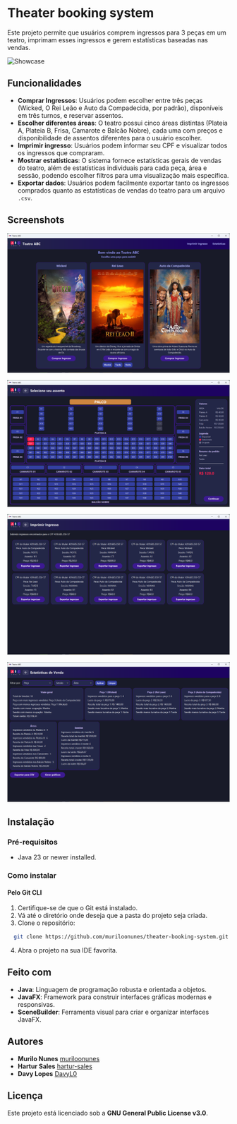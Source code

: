 # Theater booking system

Este projeto permite que usuários comprem ingressos para 3 peças em um teatro, imprimam esses ingressos e gerem estatísticas baseadas nas vendas.

![Showcase](screenshots/showcase.gif)

## Funcionalidades

- **Comprar Ingressos**: Usuários podem escolher entre três peças (Wicked, O Rei Leão e Auto da Compadecida, por padrão), disponíveis em três turnos, e reservar assentos.
- **Escolher diferentes áreas**: O teatro possui cinco áreas distintas (Plateia A, Plateia B, Frisa, Camarote e Balcâo Nobre), cada uma com preços e disponibilidade de assentos diferentes para o usuário escolher.
- **Imprimir ingresso**: Usuários podem informar seu CPF e visualizar todos os ingressos que compraram.
- **Mostrar estatísticas**: O sistema fornece estatísticas gerais de vendas do teatro, além de estatísticas individuais para cada peça, área e sessão, podendo escolher filtros para uma visualização mais específica.
- **Exportar dados**: Usuários podem facilmente exportar tanto os ingressos comprados quanto as estatísticas de vendas do teatro para um arquivo `.csv`.

## Screenshots

![Tela inicial](screenshots/tela_inicial.png)

![Escolher assentos](screenshots/tela_comprar.png)

![Imprimir ingressos](screenshots/imprimir_ingresso.png)

![Estatísticas de Venda](screenshots/estatisticas.png)

## Instalação

### Pré-requisitos

- Java 23 or newer installed.

### Como instalar
#### Pelo Git CLI
1. Certifique-se de que o Git está instalado.
2. Vá até o diretório onde deseja que a pasta do projeto seja criada.
3. Clone o repositório:
```bash
  git clone https://github.com/muriloonunes/theater-booking-system.git
```
4. Abra o projeto na sua IDE favorita.

## Feito com

- **Java**: Linguagem de programação robusta e orientada a objetos.
- **JavaFX**: Framework para construir interfaces gráficas modernas e responsivas.
- **SceneBuilder**: Ferramenta visual para criar e organizar interfaces JavaFX.

## Autores

- **Murilo Nunes** [muriloonunes](https://github.com/muriloonunes/)
- **Hartur Sales** [hartur-sales](https://github.com/hartur-sales)
- **Davy Lopes** [DavyL0](https://github.com/DavyL0)

## Licença

Este projeto está licenciado sob a **GNU General Public License v3.0**.

